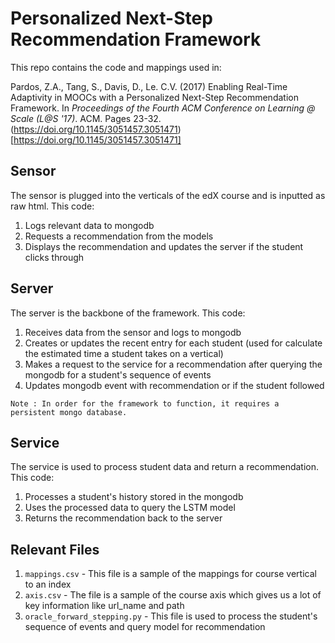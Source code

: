 # Personalized Next-Step Recommendation Framework
This repo contains the code and mappings used in:

Pardos, Z.A., Tang, S., Davis, D., Le. C.V. (2017) Enabling Real-Time Adaptivity in MOOCs with a Personalized Next-Step Recommendation Framework. In *Proceedings of the Fourth ACM Conference on Learning @ Scale (L@S '17)*. ACM. Pages 23-32. (https://doi.org/10.1145/3051457.3051471)[https://doi.org/10.1145/3051457.3051471]

## Sensor
The sensor is plugged into the verticals of the edX course and is inputted as raw html. This code:

1. Logs relevant data to mongodb
2. Requests a recommendation from the models
3. Displays the recommendation and updates the server if the student clicks through

## Server
The server is the backbone of the framework. This code:

1. Receives data from the sensor and logs to mongodb
2. Creates or updates the recent entry for each student (used for calculate the estimated time a student takes on a vertical)
3. Makes a request to the service for a recommendation after querying the mongodb for a student's sequence of events
4. Updates mongodb event with recommendation or if the student followed

```Note : In order for the framework to function, it requires a persistent mongo database.```

## Service
The service is used to process student data and return a recommendation. This code:

1. Processes a student's history stored in the mongodb
2. Uses the processed data to query the LSTM model
3. Returns the recommendation back to the server

## Relevant Files
1. `mappings.csv` - This file is a sample of the mappings for course vertical to an index
2. `axis.csv` - The file is a sample of the course axis which gives us a lot of key information like url_name and path
3. `oracle_forward_stepping.py` - This file is used to process the student's sequence of events and query model for recommendation
